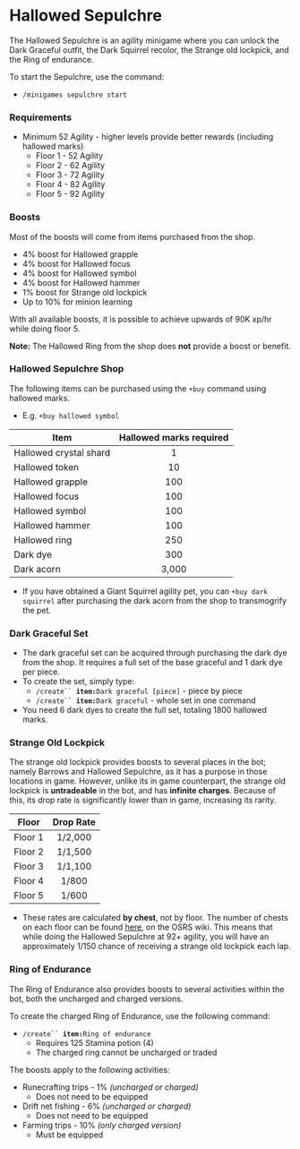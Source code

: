 # Hallowed Sepulchre

The Hallowed Sepulchre is an agility minigame where you can unlock the Dark Graceful outfit, the Dark Squirrel recolor, the Strange old lockpick, and the Ring of endurance.

To start the Sepulchre, use the command:

* `/minigames sepulchre start`

### Requirements

* Minimum 52 Agility - higher levels provide better rewards (including hallowed marks)
  * Floor 1 - 52 Agility
  * Floor 2 - 62 Agility
  * Floor 3 - 72 Agility
  * Floor 4 - 82 Agility
  * Floor 5 - 92 Agility

### Boosts

Most of the boosts will come from items purchased from the shop.

* 4% boost for Hallowed grapple
* 4% boost for Hallowed focus
* 4% boost for Hallowed symbol
* 4% boost for Hallowed hammer
* 1% boost for Strange old lockpick
* Up to 10% for minion learning

With all available boosts, it is possible to achieve upwards of 90K xp/hr while doing floor 5.

**Note:** The Hallowed Ring from the shop does **not** provide a boost or benefit.

### Hallowed Sepulchre Shop

The following items can be purchased using the `+buy` command using hallowed marks.

* E.g. `+buy hallowed symbol`

| **Item**               | **Hallowed marks required** |
| ---------------------- | :-------------------------: |
| Hallowed crystal shard |              1              |
| Hallowed token         |              10             |
| Hallowed grapple       |             100             |
| Hallowed focus         |             100             |
| Hallowed symbol        |             100             |
| Hallowed hammer        |             100             |
| Hallowed ring          |             250             |
| Dark dye               |             300             |
| Dark acorn             |            3,000            |

* If you have obtained a Giant Squirrel agility pet, you can `+buy dark squirrel` after purchasing the dark acorn from the shop to transmogrify the pet.

### Dark Graceful Set

* The dark graceful set can be acquired through purchasing the dark dye from the shop. It requires a full set of the base graceful and 1 dark dye per piece.
* To create the set, simply type:
  * `/create`` `**`item:`**`Dark graceful [piece]` - piece by piece
  * `/create`` `**`item:`**`Dark graceful` - whole set in one command
* You need 6 dark dyes to create the full set, totaling 1800 hallowed marks.

### **Strange Old Lockpick**

The strange old lockpick provides boosts to several places in the bot; namely Barrows and Hallowed Sepulchre, as it has a purpose in those locations in game. However, unlike its in game counterpart, the strange old lockpick is **untradeable** in the bot, and has **infinite charges**. Because of this, its drop rate is significantly lower than in game, increasing its rarity.

| **Floor** | **Drop Rate** |
| --------- | :-----------: |
| Floor 1   |    1/2,000    |
| Floor 2   |    1/1,500    |
| Floor 3   |    1/1,100    |
| Floor 4   |     1/800     |
| Floor 5   |     1/600     |

* These rates are calculated **by chest**, not by floor. The number of chests on each floor can be found [here](https://oldschool.runescape.wiki/w/Coffin\_\(Hallowed\_Sepulchre\)#Locations), on the OSRS wiki. This means that while doing the Hallowed Sepulchre at 92+ agility, you will have an approximately 1/150 chance of receiving a strange old lockpick each lap.

### Ring of Endurance

The Ring of Endurance also provides boosts to several activities within the bot, both the uncharged and charged versions.

To create the charged Ring of Endurance, use the following command:

* `/create`` `**`item:`**`Ring of endurance`
  * Requires 125 Stamina potion (4)
  * The charged ring cannot be uncharged or traded

The boosts apply to the following activities:

* Runecrafting trips - 1% _(uncharged or charged)_
  * Does not need to be equipped
* Drift net fishing - 6% _(uncharged or charged)_
  * Does not need to be equipped
* Farming trips - 10% _(only charged version)_
  * Must be equipped
